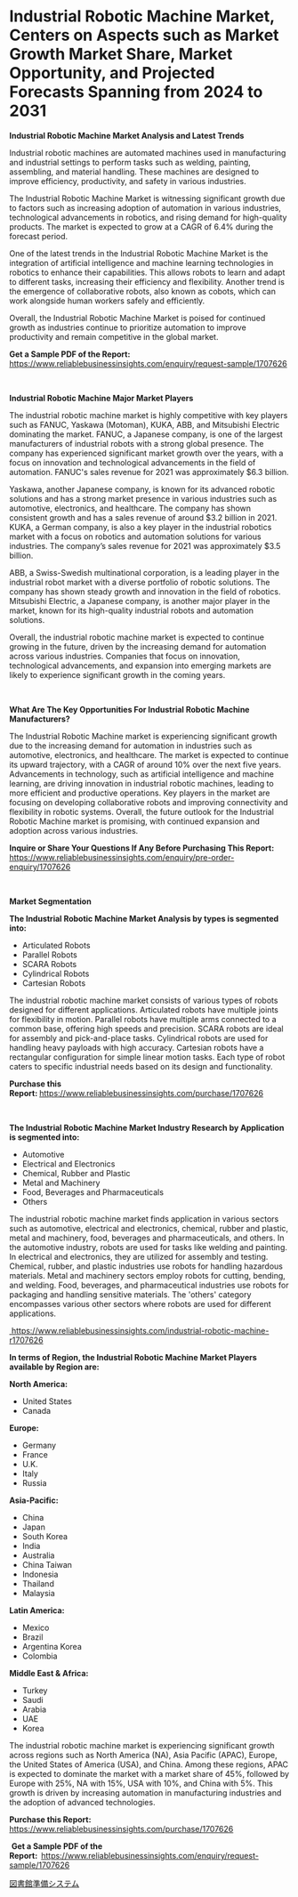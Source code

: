 <p><h1>Industrial Robotic Machine Market, Centers on Aspects such as Market Growth Market Share, Market Opportunity, and Projected Forecasts Spanning from 2024 to 2031</h1></p><p><strong>Industrial Robotic Machine Market Analysis and Latest Trends</strong></p>
<p><p>Industrial robotic machines are automated machines used in manufacturing and industrial settings to perform tasks such as welding, painting, assembling, and material handling. These machines are designed to improve efficiency, productivity, and safety in various industries.</p><p>The Industrial Robotic Machine Market is witnessing significant growth due to factors such as increasing adoption of automation in various industries, technological advancements in robotics, and rising demand for high-quality products. The market is expected to grow at a CAGR of 6.4% during the forecast period.</p><p>One of the latest trends in the Industrial Robotic Machine Market is the integration of artificial intelligence and machine learning technologies in robotics to enhance their capabilities. This allows robots to learn and adapt to different tasks, increasing their efficiency and flexibility. Another trend is the emergence of collaborative robots, also known as cobots, which can work alongside human workers safely and efficiently.</p><p>Overall, the Industrial Robotic Machine Market is poised for continued growth as industries continue to prioritize automation to improve productivity and remain competitive in the global market.</p></p>
<p><strong>Get a Sample PDF of the Report:&nbsp;</strong> <a href="https://www.reliablebusinessinsights.com/enquiry/request-sample/1707626">https://www.reliablebusinessinsights.com/enquiry/request-sample/1707626</a></p>
<p>&nbsp;</p>
<p><strong>Industrial Robotic Machine Major Market Players</strong></p>
<p><p>The industrial robotic machine market is highly competitive with key players such as FANUC, Yaskawa (Motoman), KUKA, ABB, and Mitsubishi Electric dominating the market. FANUC, a Japanese company, is one of the largest manufacturers of industrial robots with a strong global presence. The company has experienced significant market growth over the years, with a focus on innovation and technological advancements in the field of automation. FANUC's sales revenue for 2021 was approximately $6.3 billion.</p><p>Yaskawa, another Japanese company, is known for its advanced robotic solutions and has a strong market presence in various industries such as automotive, electronics, and healthcare. The company has shown consistent growth and has a sales revenue of around $3.2 billion in 2021. KUKA, a German company, is also a key player in the industrial robotics market with a focus on robotics and automation solutions for various industries. The company’s sales revenue for 2021 was approximately $3.5 billion.</p><p>ABB, a Swiss-Swedish multinational corporation, is a leading player in the industrial robot market with a diverse portfolio of robotic solutions. The company has shown steady growth and innovation in the field of robotics. Mitsubishi Electric, a Japanese company, is another major player in the market, known for its high-quality industrial robots and automation solutions.</p><p>Overall, the industrial robotic machine market is expected to continue growing in the future, driven by the increasing demand for automation across various industries. Companies that focus on innovation, technological advancements, and expansion into emerging markets are likely to experience significant growth in the coming years.</p></p>
<p>&nbsp;</p>
<p><strong>What Are The Key Opportunities For Industrial Robotic Machine Manufacturers?</strong></p>
<p><p>The Industrial Robotic Machine market is experiencing significant growth due to the increasing demand for automation in industries such as automotive, electronics, and healthcare. The market is expected to continue its upward trajectory, with a CAGR of around 10% over the next five years. Advancements in technology, such as artificial intelligence and machine learning, are driving innovation in industrial robotic machines, leading to more efficient and productive operations. Key players in the market are focusing on developing collaborative robots and improving connectivity and flexibility in robotic systems. Overall, the future outlook for the Industrial Robotic Machine market is promising, with continued expansion and adoption across various industries.</p></p>
<p><strong>Inquire or Share Your Questions If Any Before Purchasing This Report:</strong> <a href="https://www.reliablebusinessinsights.com/enquiry/pre-order-enquiry/1707626">https://www.reliablebusinessinsights.com/enquiry/pre-order-enquiry/1707626</a></p>
<p>&nbsp;</p>
<p><strong>Market Segmentation</strong></p>
<p><strong>The Industrial Robotic Machine Market Analysis by types is segmented into:</strong></p>
<p><ul><li>Articulated Robots</li><li>Parallel Robots</li><li>SCARA Robots</li><li>Cylindrical Robots</li><li>Cartesian Robots</li></ul></p>
<p><p>The industrial robotic machine market consists of various types of robots designed for different applications. Articulated robots have multiple joints for flexibility in motion. Parallel robots have multiple arms connected to a common base, offering high speeds and precision. SCARA robots are ideal for assembly and pick-and-place tasks. Cylindrical robots are used for handling heavy payloads with high accuracy. Cartesian robots have a rectangular configuration for simple linear motion tasks. Each type of robot caters to specific industrial needs based on its design and functionality.</p></p>
<p><strong>Purchase this Report:&nbsp;</strong><a href="https://www.reliablebusinessinsights.com/purchase/1707626">https://www.reliablebusinessinsights.com/purchase/1707626</a></p>
<p>&nbsp;</p>
<p><strong>The Industrial Robotic Machine Market Industry Research by Application is segmented into:</strong></p>
<p><ul><li>Automotive</li><li>Electrical and Electronics</li><li>Chemical, Rubber and Plastic</li><li>Metal and Machinery</li><li>Food, Beverages and Pharmaceuticals</li><li>Others</li></ul></p>
<p><p>The industrial robotic machine market finds application in various sectors such as automotive, electrical and electronics, chemical, rubber and plastic, metal and machinery, food, beverages and pharmaceuticals, and others. In the automotive industry, robots are used for tasks like welding and painting. In electrical and electronics, they are utilized for assembly and testing. Chemical, rubber, and plastic industries use robots for handling hazardous materials. Metal and machinery sectors employ robots for cutting, bending, and welding. Food, beverages, and pharmaceutical industries use robots for packaging and handling sensitive materials. The 'others' category encompasses various other sectors where robots are used for different applications.</p></p>
<p><a href="https://www.reliablebusinessinsights.com/industrial-robotic-machine-r1707626">&nbsp;https://www.reliablebusinessinsights.com/industrial-robotic-machine-r1707626</a></p>
<p><strong>In terms of Region, the Industrial Robotic Machine Market Players available by Region are:</strong></p>
<p>
    <p> <strong> North America: </strong>
        <ul>
            <li>United States</li>
            <li>Canada</li>
        </ul>
        </p> 
    <p> <strong> Europe: </strong>
        <ul>
            <li>Germany</li>
            <li>France</li>
            <li>U.K.</li>
            <li>Italy</li>
            <li>Russia</li>
        </ul>
        </p> 
    <p> <strong> Asia-Pacific: </strong>
        <ul>
            <li>China</li>
            <li>Japan</li>
            <li>South Korea</li>
            <li>India</li>
            <li>Australia</li>
            <li>China Taiwan</li>
            <li>Indonesia</li>
            <li>Thailand</li>
            <li>Malaysia</li>
        </ul>
        </p> 
    <p> <strong> Latin America: </strong>
        <ul>
            <li>Mexico</li>
            <li>Brazil</li>
            <li>Argentina Korea</li>
            <li>Colombia</li>
        </ul>
        </p> 
    <p> <strong> Middle East & Africa: </strong>
        <ul>
            <li>Turkey</li>
            <li>Saudi</li>
            <li>Arabia</li>
            <li>UAE</li>
            <li>Korea</li>
        </ul>
    </p>
    </p>
<p><p>The industrial robotic machine market is experiencing significant growth across regions such as North America (NA), Asia Pacific (APAC), Europe, the United States of America (USA), and China. Among these regions, APAC is expected to dominate the market with a market share of 45%, followed by Europe with 25%, NA with 15%, USA with 10%, and China with 5%. This growth is driven by increasing automation in manufacturing industries and the adoption of advanced technologies.</p></p>
<p><strong>Purchase this Report: </strong><a href="https://www.reliablebusinessinsights.com/purchase/1707626">https://www.reliablebusinessinsights.com/purchase/1707626</a></p>
<p>&nbsp;<strong>Get a Sample PDF of the Report:&nbsp;&nbsp;</strong><a href="https://www.reliablebusinessinsights.com/enquiry/request-sample/1707626">https://www.reliablebusinessinsights.com/enquiry/request-sample/1707626</a></p>
<p><strong></strong></p>
<p><p><a href="https://github.com/avwofrml53535/Market-Research-Report-List-3/blob/main/7558394126675.md">図書館準備システム</a></p></p>